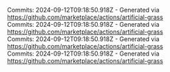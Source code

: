 Commits: 2024-09-12T09:18:50.918Z - Generated via https://github.com/marketplace/actions/artificial-grass
<br>
Commits: 2024-09-12T09:18:50.918Z - Generated via https://github.com/marketplace/actions/artificial-grass
<br>
Commits: 2024-09-12T09:18:50.918Z - Generated via https://github.com/marketplace/actions/artificial-grass
<br>
Commits: 2024-09-12T09:18:50.918Z - Generated via https://github.com/marketplace/actions/artificial-grass
<br>
